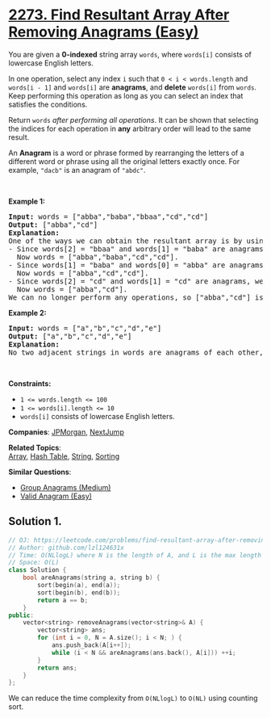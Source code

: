 # [2273. Find Resultant Array After Removing Anagrams (Easy)](https://leetcode.com/problems/find-resultant-array-after-removing-anagrams)

<p>You are given a <strong>0-indexed</strong> string array <code>words</code>, where <code>words[i]</code> consists of lowercase English letters.</p>
<p>In one operation, select any index <code>i</code> such that <code>0 &lt; i &lt; words.length</code> and <code>words[i - 1]</code> and <code>words[i]</code> are <strong>anagrams</strong>, and <strong>delete</strong> <code>words[i]</code> from <code>words</code>. Keep performing this operation as long as you can select an index that satisfies the conditions.</p>
<p>Return <code>words</code> <em>after performing all operations</em>. It can be shown that selecting the indices for each operation in <strong>any</strong> arbitrary order will lead to the same result.</p>
<p>An <strong>Anagram</strong> is a word or phrase formed by rearranging the letters of a different word or phrase using all the original letters exactly once. For example, <code>"dacb"</code> is an anagram of <code>"abdc"</code>.</p>
<p>&nbsp;</p>
<p><strong class="example">Example 1:</strong></p>
<pre><strong>Input:</strong> words = ["abba","baba","bbaa","cd","cd"]
<strong>Output:</strong> ["abba","cd"]
<strong>Explanation:</strong>
One of the ways we can obtain the resultant array is by using the following operations:
- Since words[2] = "bbaa" and words[1] = "baba" are anagrams, we choose index 2 and delete words[2].
  Now words = ["abba","baba","cd","cd"].
- Since words[1] = "baba" and words[0] = "abba" are anagrams, we choose index 1 and delete words[1].
  Now words = ["abba","cd","cd"].
- Since words[2] = "cd" and words[1] = "cd" are anagrams, we choose index 2 and delete words[2].
  Now words = ["abba","cd"].
We can no longer perform any operations, so ["abba","cd"] is the final answer.</pre>
<p><strong class="example">Example 2:</strong></p>
<pre><strong>Input:</strong> words = ["a","b","c","d","e"]
<strong>Output:</strong> ["a","b","c","d","e"]
<strong>Explanation:</strong>
No two adjacent strings in words are anagrams of each other, so no operations are performed.</pre>
<p>&nbsp;</p>
<p><strong>Constraints:</strong></p>
<ul>
	<li><code>1 &lt;= words.length &lt;= 100</code></li>
	<li><code>1 &lt;= words[i].length &lt;= 10</code></li>
	<li><code>words[i]</code> consists of lowercase English letters.</li>
</ul>

**Companies**:
[JPMorgan](https://leetcode.com/company/jpmorgan), [NextJump](https://leetcode.com/company/nextjump)

**Related Topics**:  
[Array](https://leetcode.com/tag/array/), [Hash Table](https://leetcode.com/tag/hash-table/), [String](https://leetcode.com/tag/string/), [Sorting](https://leetcode.com/tag/sorting/)

**Similar Questions**:
* [Group Anagrams (Medium)](https://leetcode.com/problems/group-anagrams/)
* [Valid Anagram (Easy)](https://leetcode.com/problems/valid-anagram/)

## Solution 1.

```cpp
// OJ: https://leetcode.com/problems/find-resultant-array-after-removing-anagrams
// Author: github.com/lzl124631x
// Time: O(NLlogL) where N is the length of A, and L is the max length of A[i]
// Space: O(L)
class Solution {
    bool areAnagrams(string a, string b) {
        sort(begin(a), end(a));
        sort(begin(b), end(b));
        return a == b;
    }
public:
    vector<string> removeAnagrams(vector<string>& A) {
        vector<string> ans;
        for (int i = 0, N = A.size(); i < N; ) {
            ans.push_back(A[i++]);
            while (i < N && areAnagrams(ans.back(), A[i])) ++i;
        }
        return ans;
    }
};
```

We can reduce the time complexity from `O(NLlogL)` to `O(NL)` using counting sort.